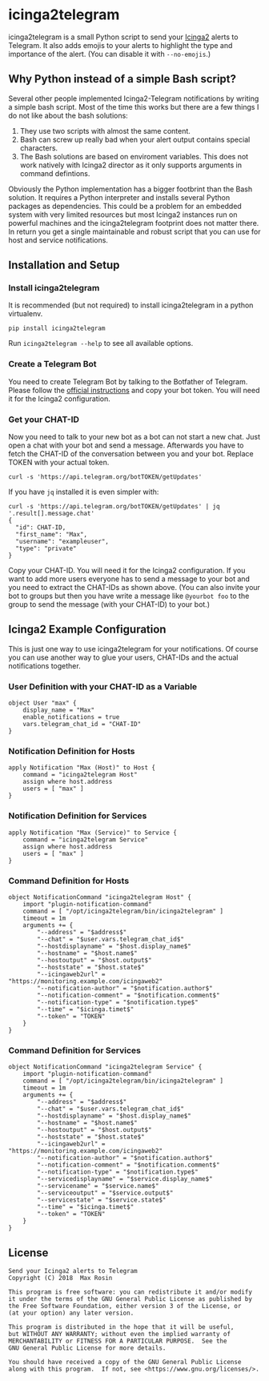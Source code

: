 # icinga2telegram

icinga2telegram is a small Python script to send your [Icinga2](https://icinga.com) alerts to
Telegram. It also adds emojis to your alerts to highlight the type and importance of the alert.
(You can disable it with `--no-emojis`.)

## Why Python instead of a simple Bash script?
Several other people implemented Icinga2-Telegram notifications by writing a simple bash
script. Most of the time this works but there are a few things I do not like about the
bash solutions:

1. They use two scripts with almost the same content.
2. Bash can screw up really bad when your alert output contains special characters.
3. The Bash solutions are based on enviroment variables. This does not work natively with
Icinga2 director as it only supports arguments in command defintions.

Obviously the Python implementation has a bigger footbrint than the Bash solution. It
requires a Python interpreter and installs several Python packages as dependencies. This
could be a problem for an embedded system with very limited resources but most Icinga2
instances run on powerful machines and the icinga2telegram footprint does not matter there.
In return you get a single maintainable and robust script that you can use for host and
service notifications.

## Installation and Setup

### Install icinga2telegram
It is recommended (but not required) to install icinga2telegram in a python virtualenv.
```
pip install icinga2telegram
````

Run `icinga2telegram --help` to see all available options.

### Create a Telegram Bot
You need to create Telegram Bot by talking to the Botfather of Telegram. Please follow
the [official instructions](https://core.telegram.org/bots#creating-a-new-bot) and
copy your bot token. You will need it for the Icinga2 configuration.

### Get your CHAT-ID
Now you need to talk to your new bot as a bot can not start a new chat. Just open a
chat with your bot and send a message. Afterwards you have to fetch the CHAT-ID of
the conversation between you and your bot. Replace TOKEN with your actual token.

```
curl -s 'https://api.telegram.org/botTOKEN/getUpdates'
```

If you have `jq` installed it is even simpler with:
```
curl -s 'https://api.telegram.org/botTOKEN/getUpdates' | jq '.result[].message.chat'
{
  "id": CHAT-ID,
  "first_name": "Max",
  "username": "exampleuser",
  "type": "private"
}
```

Copy your CHAT-ID. You will need it for the Icinga2 configuration.
If you want to add more users everyone has to send a message to your bot and you need to
extract the CHAT-IDs as shown above.
(You can also invite your bot to groups but then you have write a message like `@yourbot foo`
to the group to send the message (with your CHAT-ID) to your bot.)


## Icinga2 Example Configuration

This is just one way to use icinga2telegram for your notifications. Of course you can use another
way to glue your users, CHAT-IDs and the actual notifications together.

### User Definition with your CHAT-ID as a Variable
```
object User "max" {
    display_name = "Max"
    enable_notifications = true
    vars.telegram_chat_id = "CHAT-ID"
}
```

### Notification Definition for Hosts
```
apply Notification "Max (Host)" to Host {
    command = "icinga2telegram Host"
    assign where host.address
    users = [ "max" ]
}
```

### Notification Definition for Services
```
apply Notification "Max (Service)" to Service {
    command = "icinga2telegram Service"
    assign where host.address
    users = [ "max" ]
}

```

### Command Definition for Hosts
```
object NotificationCommand "icinga2telegram Host" {
    import "plugin-notification-command"
    command = [ "/opt/icinga2telegram/bin/icinga2telegram" ]
    timeout = 1m
    arguments += {
        "--address" = "$address$"
        "--chat" = "$user.vars.telegram_chat_id$"
        "--hostdisplayname" = "$host.display_name$"
        "--hostname" = "$host.name$"
        "--hostoutput" = "$host.output$"
        "--hoststate" = "$host.state$"
        "--icingaweb2url" = "https://monitoring.example.com/icingaweb2"
        "--notification-author" = "$notification.author$"
        "--notification-comment" = "$notification.comment$"
        "--notification-type" = "$notification.type$"
        "--time" = "$icinga.timet$"
        "--token" = "TOKEN"
    }
}
```

### Command Definition for Services
```
object NotificationCommand "icinga2telegram Service" {
    import "plugin-notification-command"
    command = [ "/opt/icinga2telegram/bin/icinga2telegram" ]
    timeout = 1m
    arguments += {
        "--address" = "$address$"
        "--chat" = "$user.vars.telegram_chat_id$"
        "--hostdisplayname" = "$host.display_name$"
        "--hostname" = "$host.name$"
        "--hostoutput" = "$host.output$"
        "--hoststate" = "$host.state$"
        "--icingaweb2url" = "https://monitoring.example.com/icingaweb2"
        "--notification-author" = "$notification.author$"
        "--notification-comment" = "$notification.comment$"
        "--notification-type" = "$notification.type$"
        "--servicedisplayname" = "$service.display_name$"
        "--servicename" = "$service.name$"
        "--serviceoutput" = "$service.output$"
        "--servicestate" = "$service.state$"
        "--time" = "$icinga.timet$"
        "--token" = "TOKEN"
    }
}
```

## License
```
Send your Icinga2 alerts to Telegram
Copyright (C) 2018  Max Rosin

This program is free software: you can redistribute it and/or modify
it under the terms of the GNU General Public License as published by
the Free Software Foundation, either version 3 of the License, or
(at your option) any later version.

This program is distributed in the hope that it will be useful,
but WITHOUT ANY WARRANTY; without even the implied warranty of
MERCHANTABILITY or FITNESS FOR A PARTICULAR PURPOSE.  See the
GNU General Public License for more details.

You should have received a copy of the GNU General Public License
along with this program.  If not, see <https://www.gnu.org/licenses/>.
```
